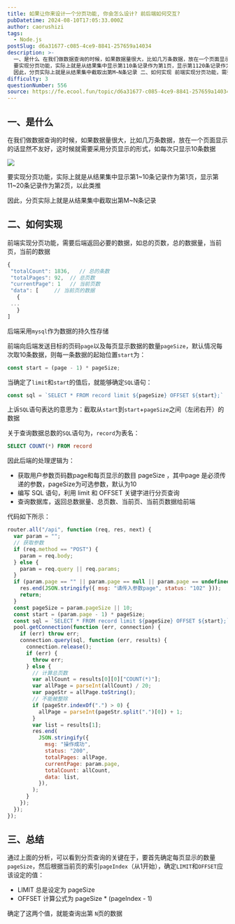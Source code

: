 ```yaml
---
title: 如果让你来设计一个分页功能, 你会怎么设计? 前后端如何交互?
pubDatetime: 2024-08-10T17:05:33.000Z
author: caorushizi
tags:
  - Node.js
postSlug: d6a31677-c085-4ce9-8841-257659a14034
description: >-
  一、是什么 在我们做数据查询的时候，如果数据量很大，比如几万条数据，放在一个页面显示的话显然不友好，这时候就需要采用分页显示的形式，如每次只显示10条数据
  要实现分页功能，实际上就是从结果集中显示第110条记录作为第1页，显示第1120条记录作为第2页，以此类推
  因此，分页实际上就是从结果集中截取出第M~N条记录 二、如何实现 前端实现分页功能，需要后端返回必要的数据，如总的页数，总的数据量，当前
difficulty: 3
questionNumber: 556
source: https://fe.ecool.fun/topic/d6a31677-c085-4ce9-8841-257659a14034
---
```


## 一、是什么

在我们做数据查询的时候，如果数据量很大，比如几万条数据，放在一个页面显示的话显然不友好，这时候就需要采用分页显示的形式，如每次只显示10条数据

![](https://static.ecool.fun//article/f42f71c4-4bac-4806-98a8-7f91a20a6e31.png)

要实现分页功能，实际上就是从结果集中显示第1~10条记录作为第1页，显示第11~20条记录作为第2页，以此类推

因此，分页实际上就是从结果集中截取出第M~N条记录

## 二、如何实现

前端实现分页功能，需要后端返回必要的数据，如总的页数，总的数据量，当前页，当前的数据

```js
{
 "totalCount": 1836,   // 总的条数
 "totalPages": 92,  // 总页数
 "currentPage": 1   // 当前页数
 "data": [     // 当前页的数据
   {
 ...
   }
]
```

后端采用`mysql`作为数据的持久性存储

前端向后端发送目标的页码`page`以及每页显示数据的数量`pageSize`，默认情况每次取10条数据，则每一条数据的起始位置`start`为：

```js
const start = (page - 1) * pageSize;
```

当确定了`limit`和`start`的值后，就能够确定`SQL`语句：

```javascript
const sql = `SELECT * FROM record limit ${pageSize} OFFSET ${start};`
```

上诉`SQL`语句表达的意思为：截取从`start`到`start`+`pageSize`之间（左闭右开）的数据

关于查询数据总数的`SQL`语句为，`record`为表名：

```sql
SELECT COUNT(*) FROM record
```

因此后端的处理逻辑为：

- 获取用户参数页码数page和每页显示的数目 pageSize ，其中page 是必须传递的参数，pageSize为可选参数，默认为10
- 编写 SQL 语句，利用 limit 和 OFFSET 关键字进行分页查询
- 查询数据库，返回总数据量、总页数、当前页、当前页数据给前端

代码如下所示：

```js
router.all("/api", function (req, res, next) {
  var param = "";
  // 获取参数
  if (req.method == "POST") {
    param = req.body;
  } else {
    param = req.query || req.params;
  }
  if (param.page == "" || param.page == null || param.page == undefined) {
    res.end(JSON.stringify({ msg: "请传入参数page", status: "102" }));
    return;
  }
  const pageSize = param.pageSize || 10;
  const start = (param.page - 1) * pageSize;
  const sql = `SELECT * FROM record limit ${pageSize} OFFSET ${start};`;
  pool.getConnection(function (err, connection) {
    if (err) throw err;
    connection.query(sql, function (err, results) {
      connection.release();
      if (err) {
        throw err;
      } else {
        // 计算总页数
        var allCount = results[0][0]["COUNT(*)"];
        var allPage = parseInt(allCount) / 20;
        var pageStr = allPage.toString();
        // 不能被整除
        if (pageStr.indexOf(".") > 0) {
          allPage = parseInt(pageStr.split(".")[0]) + 1;
        }
        var list = results[1];
        res.end(
          JSON.stringify({
            msg: "操作成功",
            status: "200",
            totalPages: allPage,
            currentPage: param.page,
            totalCount: allCount,
            data: list,
          }),
        );
      }
    });
  });
});
```

## 三、总结

通过上面的分析，可以看到分页查询的关键在于，要首先确定每页显示的数量`pageSize`，然后根据当前页的索引`pageIndex`（从1开始），确定`LIMIT`和`OFFSET`应该设定的值：

- LIMIT 总是设定为 pageSize
- OFFSET 计算公式为 pageSize \* (pageIndex - 1)

确定了这两个值，就能查询出第 `N`页的数据
